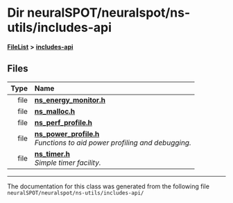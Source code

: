 

# Dir neuralSPOT/neuralspot/ns-utils/includes-api



[**FileList**](files.md) **>** [**includes-api**](dir_0f796f8be3b51b94a477512418b4fa0e.md)












## Files

| Type | Name |
| ---: | :--- |
| file | [**ns\_energy\_monitor.h**](ns__energy__monitor_8h.md) <br> |
| file | [**ns\_malloc.h**](ns__malloc_8h.md) <br> |
| file | [**ns\_perf\_profile.h**](ns__perf__profile_8h.md) <br> |
| file | [**ns\_power\_profile.h**](ns__power__profile_8h.md) <br>_Functions to aid power profiling and debugging._  |
| file | [**ns\_timer.h**](ns__timer_8h.md) <br>_Simple timer facility._  |



























































------------------------------
The documentation for this class was generated from the following file `neuralSPOT/neuralspot/ns-utils/includes-api/`


